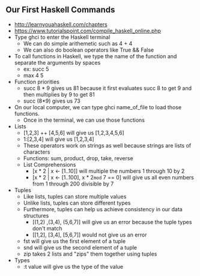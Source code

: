 ## Our First Haskell Commands
- http://learnyouahaskell.com/chapters 
- https://www.tutorialspoint.com/compile_haskell_online.php
- Type ghci to enter the Haskell terminal
    - We can do simple arithemetic such as 4 + 4
    - We can also do boolean operators like True && False
- To call functions in Haskell, we type the name of the function and separate the arguments by spaces
    - ex: succ 5
    - max 4 5
- Function priorities
    - succ 8 * 9 gives us 81 because it first evaluates succ 8 to get 9 and then multiplies by 9 to get 81
    - succ (8*9) gives us 73
- On our local computer, we can type ghci name_of_file to load those functions. 
    - Once in the terminal, we can use those functions
- Lists
    - [1,2,3] ++ [4,5,6] will give us [1,2,3,4,5,6]
    - 1:[2,3,4] will give us [1,2,3,4]
    - These operators work on strings as well because strings are lists of characters
    - Functions: sum, product, drop, take, reverse
    - List Comprehensions
        - [x * 2 | x <- [1..10]] will multiple the numbers 1 through 10 by 2
        - [x * 2 | x <- [1..100], x * 2`mod` 7 == 0] will give us all even numbers from 1 through 200 divisible by 7
- Tuples
    - Like lists, tuples can store multiple values
    - Unlike lists, tuples can store different types
    - Furthermore, tuples can help us achieve consistency in our data structures
        - [(1,2) ,(3,4), (5,6,7)] will give us an error because the tuple types don't match
        - [[1,2], [3,4], [5,6,7]] would not give us an error
    - fst will give us the first element of a tuple
    - snd will give us the second element of a tuple
    - zip takes 2 lists and "zips" them together using tuples
- Types
    - :t value will give us the type of the value